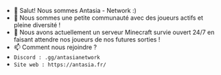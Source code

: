 - 👋 Salut! Nous sommes Antasia - Network :)
- 👀 Nous sommes une petite communauté avec des joueurs actifs et pleine diversité !
- 🌱 Nous avons actuellement un serveur Minecraft survie ouvert 24/7 en faisant attendre nos joueurs de nos futures sorties !
- 📫 Comment nous rejoindre ?
- `Discord : .gg/antasianetwork`
- `Site web : https://antasia.fr/`